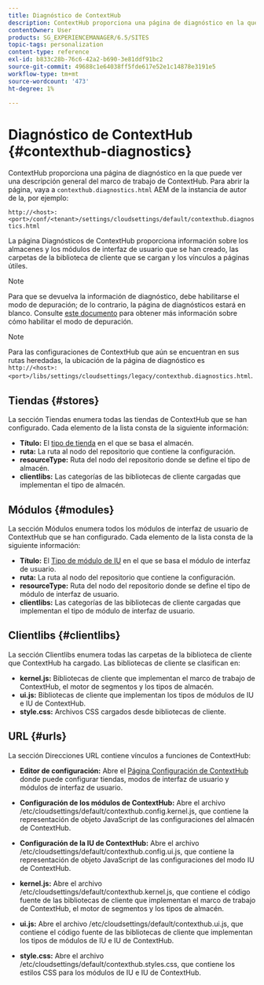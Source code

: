 ```yaml
---
title: Diagnóstico de ContextHub
description: ContextHub proporciona una página de diagnóstico en la que puede ver una descripción general del marco de trabajo de ContextHub
contentOwner: User
products: SG_EXPERIENCEMANAGER/6.5/SITES
topic-tags: personalization
content-type: reference
exl-id: b833c28b-76c6-42a2-b690-3e81ddf91bc2
source-git-commit: 49688c1e64038ff5fde617e52e1c14878e3191e5
workflow-type: tm+mt
source-wordcount: '473'
ht-degree: 1%

---
```


# Diagnóstico de ContextHub {#contexthub-diagnostics}

ContextHub proporciona una página de diagnóstico en la que puede ver una descripción general del marco de trabajo de ContextHub. Para abrir la página, vaya a `contexthub.diagnostics.html` AEM de la instancia de autor de la, por ejemplo:

`http://<host>:<port>/conf/<tenant>/settings/cloudsettings/default/contexthub.diagnostics.html`

La página Diagnósticos de ContextHub proporciona información sobre los almacenes y los módulos de interfaz de usuario que se han creado, las carpetas de la biblioteca de cliente que se cargan y los vínculos a páginas útiles.

>[!NOTE]
>
>Para que se devuelva la información de diagnóstico, debe habilitarse el modo de depuración; de lo contrario, la página de diagnósticos estará en blanco. Consulte [este documento](ch-configuring.md#debugging-contexthub) para obtener más información sobre cómo habilitar el modo de depuración.

>[!NOTE]
>
>Para las configuraciones de ContextHub que aún se encuentran en sus rutas heredadas, la ubicación de la página de diagnóstico es `http://<host>:<port>/libs/settings/cloudsettings/legacy/contexthub.diagnostics.html`.

## Tiendas {#stores}

La sección Tiendas enumera todas las tiendas de ContextHub que se han configurado. Cada elemento de la lista consta de la siguiente información:

* **Título:** El [tipo de tienda](/help/sites-developing/ch-samplestores.md) en el que se basa el almacén.
* **ruta:** La ruta al nodo del repositorio que contiene la configuración.
* **resourceType:** Ruta del nodo del repositorio donde se define el tipo de almacén.
* **clientlibs:** Las categorías de las bibliotecas de cliente cargadas que implementan el tipo de almacén.

## Módulos {#modules}

La sección Módulos enumera todos los módulos de interfaz de usuario de ContextHub que se han configurado. Cada elemento de la lista consta de la siguiente información:

* **Título:** El [Tipo de módulo de IU](/help/sites-developing/ch-samplemodules.md) en el que se basa el módulo de interfaz de usuario.
* **ruta:** La ruta al nodo del repositorio que contiene la configuración.
* **resourceType:** Ruta del nodo del repositorio donde se define el tipo de módulo de interfaz de usuario.
* **clientlibs:** Las categorías de las bibliotecas de cliente cargadas que implementan el tipo de módulo de interfaz de usuario.

## Clientlibs {#clientlibs}

La sección Clientlibs enumera todas las carpetas de la biblioteca de cliente que ContextHub ha cargado. Las bibliotecas de cliente se clasifican en:

* **kernel.js:** Bibliotecas de cliente que implementan el marco de trabajo de ContextHub, el motor de segmentos y los tipos de almacén.
* **ui.js:** Bibliotecas de cliente que implementan los tipos de módulos de IU e IU de ContextHub.
* **style.css:** Archivos CSS cargados desde bibliotecas de cliente.

## URL {#urls}

La sección Direcciones URL contiene vínculos a funciones de ContextHub:

* **Editor de configuración:** Abre el [Página Configuración de ContextHub](ch-configuring.md) donde puede configurar tiendas, modos de interfaz de usuario y módulos de interfaz de usuario.

* **Configuración de los módulos de ContextHub:** Abre el archivo /etc/cloudsettings/default/contexthub.config.kernel.js, que contiene la representación de objeto JavaScript de las configuraciones del almacén de ContextHub.
* **Configuración de la IU de ContextHub:** Abre el archivo /etc/cloudsettings/default/contexthub.config.ui.js, que contiene la representación de objeto JavaScript de las configuraciones del modo IU de ContextHub.
* **kernel.js:** Abre el archivo /etc/cloudsettings/default/contexthub.kernel.js, que contiene el código fuente de las bibliotecas de cliente que implementan el marco de trabajo de ContextHub, el motor de segmentos y los tipos de almacén.
* **ui.js:** Abre el archivo /etc/cloudsettings/default/contexthub.ui.js, que contiene el código fuente de las bibliotecas de cliente que implementan los tipos de módulos de IU e IU de ContextHub.
* **style.css:** Abre el archivo /etc/cloudsettings/default/contexthub.styles.css, que contiene los estilos CSS para los módulos de IU e IU de ContextHub.
